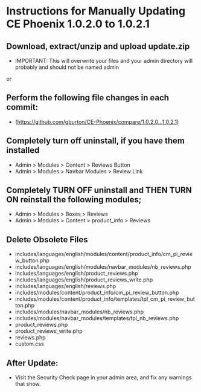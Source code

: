 # Instructions for Manually Updating CE Phoenix 1.0.2.0 to 1.0.2.1
## Download, extract/unzip and upload update.zip
* IMPORTANT: This will overwrite your files and your admin directory will probably and should not be named admin

or
## Perform the following file changes in each commit:
* (https://github.com/gburton/CE-Phoenix/compare/1.0.2.0...1.0.2.1)
## Completely turn off uninstall, if you have them installed
* Admin > Modules > Content > Reviews Button
* Admin > Modules > Navbar Modules > Review Link
## Completely TURN OFF uninstall and THEN TURN ON reinstall the following modules;
* Admin > Modules > Boxes > Reviews
* Admin > Modules > Content > product_info > Reviews
## Delete Obsolete Files
* includes/languages/english/modules/content/product_info/cm_pi_review_button.php
* includes/languages/english/modules/navbar_modules/nb_reviews.php
* includes/languages/english/product_reviews.php
* includes/languages/english/product_reviews_write.php
* includes/languages/english/reviews.php
* includes/modules/content/product_info/cm_pi_review_button.php
* includes/modules/content/product_info/templates/tpl_cm_pi_review_button.php
* includes/modules/navbar_modules/nb_reviews.php
* includes/modules/navbar_modules/templates/tpl_nb_reviews.php
* product_reviews.php
* product_reviews_write.php
* reviews.php
* custom.css
## After Update:
* Visit the Security Check page in your admin area, and fix any warnings that show.